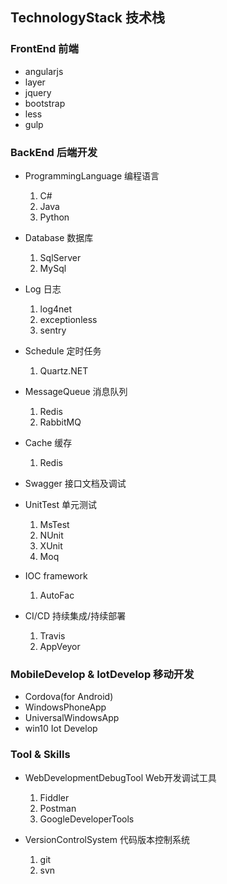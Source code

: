 ## TechnologyStack 技术栈
### FrontEnd 前端
- angularjs
- layer
- jquery
- bootstrap
- less
- gulp

### BackEnd 后端开发
- ProgrammingLanguage 编程语言
    1. C#
    1. Java
    1. Python

- Database 数据库
    1. SqlServer
    1. MySql
    
- Log 日志
    1. log4net
    1. exceptionless
    1. sentry

- Schedule 定时任务
    1. Quartz.NET

- MessageQueue 消息队列
    1. Redis
    1. RabbitMQ

- Cache 缓存
    1. Redis

- Swagger 接口文档及调试

- UnitTest 单元测试    
    1. MsTest
    1. NUnit
    1. XUnit
    1. Moq

- IOC framework 
    1. AutoFac

- CI/CD 持续集成/持续部署
    1. Travis
    1. AppVeyor

### MobileDevelop & IotDevelop 移动开发
- Cordova(for Android)
- WindowsPhoneApp
- UniversalWindowsApp
- win10 Iot Develop

### Tool & Skills
- WebDevelopmentDebugTool Web开发调试工具
    1. Fiddler
    1. Postman
    1. GoogleDeveloperTools

- VersionControlSystem 代码版本控制系统
    1. git
    1. svn
